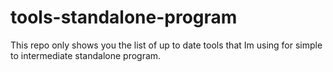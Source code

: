 # tools-standalone-program
This repo only shows you the list of up to date tools that Im using for simple to intermediate standalone program.
